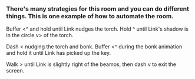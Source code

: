 <h3>There's many strategies for this room and you can do different things. This is one example of how to automate the room.</h3>

Buffer <^ and hold until Link nudges the torch. Hold ^ until Link's shadow is in the circle v> of the torch.

Dash < nudging the torch and bonk. Buffer <^ during the bonk animation and hold it until Link has picked up the key.

Walk > until Link is slightly right of the beamos, then dash v to exit the screen.
